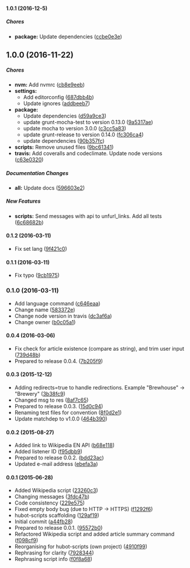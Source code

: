 #### 1.0.1 (2016-12-5)

##### Chores

* **package:** Update dependencies ([ccbe0e3e](https://github.com/lgaticaq/hubot-wikipedia-lang/commit/ccbe0e3e6e7958cf3b70f799b74fd68a85a93430))

## 1.0.0 (2016-11-22)

##### Chores

* **nvm:** Add nvmrc ([cb8e9eeb](https://github.com/lgaticaq/hubot-wikipedia-lang/commit/cb8e9eebd25e2e9e21c4603c93d81326187a246e))
* **settings:**
  * Add editorconfig ([687dbb4b](https://github.com/lgaticaq/hubot-wikipedia-lang/commit/687dbb4b0f243b14c6fb2f01cf0f7fd339ff377e))
  * Update ignores ([addbeeb7](https://github.com/lgaticaq/hubot-wikipedia-lang/commit/addbeeb7b86d7417944d3e06aa98e405dfa2d78a))
* **package:**
  * Update dependencies ([d59a9ce3](https://github.com/lgaticaq/hubot-wikipedia-lang/commit/d59a9ce349436dc4c1cc01ff96543f55f8ae829c))
  * update grunt-mocha-test to version 0.13.0 ([9a5317ae](https://github.com/lgaticaq/hubot-wikipedia-lang/commit/9a5317aea1efde72b774338bbf5894d73ca17cce))
  * update mocha to version 3.0.0 ([c3cc5a83](https://github.com/lgaticaq/hubot-wikipedia-lang/commit/c3cc5a839b7e04497d4174a9ac22674b863c78ab))
  * update grunt-release to version 0.14.0 ([fc306ca4](https://github.com/lgaticaq/hubot-wikipedia-lang/commit/fc306ca429d6959258f0e00e3893d453dacd1dc5))
  * update dependencies ([90b357fc](https://github.com/lgaticaq/hubot-wikipedia-lang/commit/90b357fc5139590b8e871cbf3c376ce8b2797702))
* **scripts:** Remove unused files ([9bc61341](https://github.com/lgaticaq/hubot-wikipedia-lang/commit/9bc61341990e91d95a1fd36f56de1982154ebc9d))
* **travis:** Add coveralls and codeclimate. Update node versions ([c63e0320](https://github.com/lgaticaq/hubot-wikipedia-lang/commit/c63e03209cb8eb74b068ba1824f67c6228110dc6))

##### Documentation Changes

* **all:** Update docs ([596603e2](https://github.com/lgaticaq/hubot-wikipedia-lang/commit/596603e26ec6b54c7cb6c62f5f44ac0cccf3b3cd))

##### New Features

* **scripts:** Send messages with api to unfurl_links. Add all tests ([6c68682b](https://github.com/lgaticaq/hubot-wikipedia-lang/commit/6c68682b3fde0ea10e53c1f80a9163f0a4c6bcfd))

#### 0.1.2 (2016-03-11)

* Fix set lang ([9f421c0](https://github.com/lgaticaq/hubot-wikipedia-lang/commit/9f421c0))

#### 0.1.1 (2016-03-11)

* Fix typo ([9cb1975](https://github.com/lgaticaq/hubot-wikipedia-lang/commit/9cb1975))

### 0.1.0 (2016-03-11)

* Add language command ([c646eaa](https://github.com/lgaticaq/hubot-wikipedia-lang/commit/c646eaa))
* Change name ([583372e](https://github.com/lgaticaq/hubot-wikipedia-lang/commit/583372e))
* Change node version in travis ([dc3af6a](https://github.com/lgaticaq/hubot-wikipedia-lang/commit/dc3af6a))
* Change owner ([b0c05a1](https://github.com/lgaticaq/hubot-wikipedia-lang/commit/b0c05a1))

#### 0.0.4 (2016-03-06)

* Fix check for article existence (compare as string), and trim user input ([739d48b](https://github.com/lgaticaq/hubot-wikipedia-lang/commit/739d48b))
* Prepared to release 0.0.4. ([7b205f9](https://github.com/lgaticaq/hubot-wikipedia-lang/commit/7b205f9))

#### 0.0.3 (2015-12-12)

* Adding redirects=true to handle redirections. Example "Brewhouse" -> "Brewery" ([3b38fc9](https://github.com/lgaticaq/hubot-wikipedia-lang/commit/3b38fc9))
* Changed msg to res ([8af7c65](https://github.com/lgaticaq/hubot-wikipedia-lang/commit/8af7c65))
* Prepared to release 0.0.3. ([15d0c94](https://github.com/lgaticaq/hubot-wikipedia-lang/commit/15d0c94))
* Renaming test files for convention ([8f0d2e1](https://github.com/lgaticaq/hubot-wikipedia-lang/commit/8f0d2e1))
* Update matchdep to v1.0.0 ([464b390](https://github.com/lgaticaq/hubot-wikipedia-lang/commit/464b390))

#### 0.0.2 (2015-08-27)

* Added link to Wikipedia EN API ([b68e118](https://github.com/lgaticaq/hubot-wikipedia-lang/commit/b68e118))
* Added listener ID ([f95dbb9](https://github.com/lgaticaq/hubot-wikipedia-lang/commit/f95dbb9))
* Prepared to release 0.0.2. ([bdd23ac](https://github.com/lgaticaq/hubot-wikipedia-lang/commit/bdd23ac))
* Updated e-mail address ([ebefa3a](https://github.com/lgaticaq/hubot-wikipedia-lang/commit/ebefa3a))

#### 0.0.1 (2015-06-28)

* Added Wikipedia script ([23260c3](https://github.com/lgaticaq/hubot-wikipedia-lang/commit/23260c3))
* Changing messages ([3fdc47b](https://github.com/lgaticaq/hubot-wikipedia-lang/commit/3fdc47b))
* Code consistency ([229e575](https://github.com/lgaticaq/hubot-wikipedia-lang/commit/229e575))
* Fixed empty body bug (due to HTTP -> HTTPS) ([f1292f6](https://github.com/lgaticaq/hubot-wikipedia-lang/commit/f1292f6))
* hubot-scripts scaffolding ([129af19](https://github.com/lgaticaq/hubot-wikipedia-lang/commit/129af19))
* Initial commit ([a44fb28](https://github.com/lgaticaq/hubot-wikipedia-lang/commit/a44fb28))
* Prepared to release 0.0.1. ([95572b0](https://github.com/lgaticaq/hubot-wikipedia-lang/commit/95572b0))
* Refactored Wikipedia script and added article summary command ([f098cf9](https://github.com/lgaticaq/hubot-wikipedia-lang/commit/f098cf9))
* Reorganising for hubot-scripts (own project) ([4910f99](https://github.com/lgaticaq/hubot-wikipedia-lang/commit/4910f99))
* Rephrasing for clarity ([7928344](https://github.com/lgaticaq/hubot-wikipedia-lang/commit/7928344))
* Rephrasing script info ([f0f8a68](https://github.com/lgaticaq/hubot-wikipedia-lang/commit/f0f8a68))
